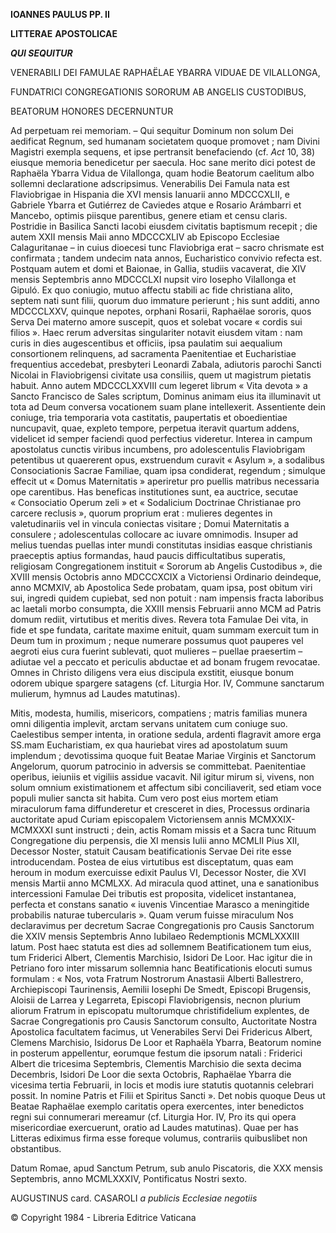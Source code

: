 **IOANNES PAULUS PP. II**

**LITTERAE** **APOSTOLICAE**

***QUI SEQUITUR***

VENERABILI DEI FAMULAE RAPHAËLAE YBARRA VIDUAE DE VILALLONGA,

FUNDATRICI CONGREGATIONIS SORORUM AB ANGELIS CUSTODIBUS,

BEATORUM HONORES DECERNUNTUR

Ad perpetuam rei memoriam. – Qui sequitur Dominum non solum Dei aedificat Regnum, sed humanam societatem quoque promovet ; nam Divini Magistri exempla sequens, et ipse pertransit benefaciendo (cf. *Act* 10, 38) eiusque memoria benedicetur per saecula. Hoc sane merito dici potest de Raphaëla Ybarra Vidua de Vilallonga, quam hodie Beatorum caelitum albo sollemni declaratione adscripsimus. Venerabilis Dei Famula nata est Flaviobrigae in Hispania die XVI mensis Ianuarii anno MDCCCXLII, e Gabriele Ybarra et Gutiérrez de Caviedes atque e Rosario Arámbarri et Mancebo, optimis piisque parentibus, genere etiam et censu claris. Postridie in Basilica Sancti Iacobi eiusdem civitatis baptismum recepit ; die autem XXII mensis Maii anno MDCCCXLIV ab Episcopo Ecclesiae Calaguritanae – in cuius dioecesi tunc Flaviobriga erat – sacro chrismate est confirmata ; tandem undecim nata annos, Eucharistico convivio refecta est. Postquam autem et domi et Baionae, in Gallia, studiis vacaverat, die XIV mensis Septembris anno MDCCCLXI nupsit viro Iosepho Vilallonga et Gipuló. Ex quo coniugio, mutuo affectu stabili ac fide christiana alito, septem nati sunt filii, quorum duo immature perierunt ; his sunt additi, anno MDCCCLXXV, quinque nepotes, orphani Rosarii, Raphaëlae sororis, quos Serva Dei materno amore suscepit, quos et solebat vocare « cordis sui filios ». Haec rerum adversitas singulariter notavit eiusdem vitam : nam curis in dies augescentibus et officiis, ipsa paulatim sui aequalium consortionem relinquens, ad sacramenta Paenitentiae et Eucharistiae frequentius accedebat, presbyteri Leonardi Zabala, adiutoris parochi Sancti Nicolai in Flaviobrigensi civitate usa consiliis, quem ut magistrum pietatis habuit. Anno autem MDCCCLXXVIII cum legeret librum « Vita devota » a Sancto Francisco de Sales scriptum, Dominus animam eius ita illuminavit ut tota ad Deum conversa vocationem suam plane intellexerit. Assentiente dein coniuge, tria temporaria vota castitatis, paupertatis et oboedientiae nuncupavit, quae, expleto tempore, perpetua iteravit quartum addens, videlicet id semper faciendi quod perfectius videretur. Interea in campum apostolatus cunctis viribus incumbens, pro adolescentulis Flaviobrigam petentibus ut quaererent opus, exstruendum curavit « Asylum », a sodalibus Consociationis Sacrae Familiae, quam ipsa condiderat, regendum ; simulque effecit ut « Domus Maternitatis » aperiretur pro puellis matribus necessaria ope carentibus. Has beneficas institutiones sunt, ea auctrice, secutae « Consociatio Operum zeli » et « Sodalicium Doctrinae Christianae pro carcere reclusis », quorum proprium erat : mulieres degentes in valetudinariis vel in vincula coniectas visitare ; Domui Maternitatis a consulere ; adolescentulas collocare ac iuvare omnimodis. Insuper ad melius tuendas puellas inter mundi constitutas insidias easque christianis praeceptis aptius formandas, haud paucis difficultatibus superatis, religiosam Congregationem instituit « Sororum ab Angelis Custodibus », die XVIII mensis Octobris anno MDCCCXCIX a Victoriensi Ordinario deindeque, anno MCMXIV, ab Apostolica Sede probatam, quam ipsa, post obitum viri sui, ingredi quidem cupiebat, sed non potuit : nam impensis fracta laboribus ac laetali morbo consumpta, die XXIII mensis Februarii anno MCM ad Patris domum rediit, virtutibus et meritis dives. Revera tota Famulae Dei vita, in fide et spe fundata, caritate maxime enituit, quam summam exercuit tum in Deum tum in proximum ; neque numerare possumus quot pauperes vel aegroti eius cura fuerint sublevati, quot mulieres – puellae praesertim – adiutae vel a peccato et periculis abductae et ad bonam frugem revocatae. Omnes in Christo diligens vera eius discipula exstitit, eiusque bonum odorem ubique spargere satagens (cf. Liturgia Hor. IV, Commune sanctarum mulierum, hymnus ad Laudes matutinas).

Mitis, modesta, humilis, misericors, compatiens ; matris familias munera omni diligentia implevit, arctam servans unitatem cum coniuge suo. Caelestibus semper intenta, in oratione sedula, ardenti flagravit amore erga SS.mam Eucharistiam, ex qua hauriebat vires ad apostolatum suum implendum ; devotissima quoque fuit Beatae Mariae Virginis et Sanctorum Angelorum, quorum patrocinio in adversis se committebat. Paenitentiae operibus, ieiuniis et vigiliis assidue vacavit. Nil igitur mirum si, vivens, non solum omnium existimationem et affectum sibi conciliaverit, sed etiam voce populi mulier sancta sit habita. Cum vero post eius mortem etiam miraculorum fama diffunderetur et cresceret in dies, Processus ordinaria auctoritate apud Curiam episcopalem Victoriensem annis MCMXXIX-MCMXXXI sunt instructi ; dein, actis Romam missis et a Sacra tunc Rituum Congregatione diu perpensis, die XI mensis Iulii anno MCMLII Pius XII, Decessor Noster, statuit Causam beatificationis Servae Dei rite esse introducendam. Postea de eius virtutibus est disceptatum, quas eam heroum in modum exercuisse edixit Paulus VI, Decessor Noster, die XVI mensis Martii anno MCMLXX. Ad miracula quod attinet, una e sanationibus intercessioni Famulae Dei tributis est proposita, videlicet instantanea, perfecta et constans sanatio « iuvenis Vincentiae Marasco a meningitide probabilis naturae tubercularis ». Quam verum fuisse miraculum Nos declaravimus per decretum Sacrae Congregationis pro Causis Sanctorum die XXIV mensis Septembris Anno Iubilaeo Redemptionis MCMLXXXIII latum. Post haec statuta est dies ad sollemnem Beatificationem tum eius, tum Friderici Albert, Clementis Marchisio, Isidori De Loor. Hac igitur die in Petriano foro inter missarum sollemnia hanc Beatificationis elocuti sumus formulam : « Nos, vota Fratrum Nostrorum Anastasii Alberti Ballestrero, Archiepiscopi Taurinensis, Aemilii Iosephi De Smedt, Episcopi Brugensis, Aloisii de Larrea y Legarreta, Episcopi Flaviobrigensis, necnon plurium aliorum Fratrum in episcopatu multorumque christifidelium explentes, de Sacrae Congregationis pro Causis Sanctorum consulto, Auctoritate Nostra Apostolica facultatem facimus, ut Venerabiles Servi Dei Fridericus Albert, Clemens Marchisio, Isidorus De Loor et Raphaëla Ybarra, Beatorum nomine in posterum appellentur, eorumque festum die ipsorum natali : Friderici Albert die tricesima Septembris, Clementis Marchisio die sexta decima Decembris, Isidori De Loor die sexta Octobris, Raphaëlae Ybarra die vicesima tertia Februarii, in locis et modis iure statutis quotannis celebrari possit. In nomine Patris et Filii et Spiritus Sancti ». Det nobis quoque Deus ut Beatae Raphaëlae exemplo caritatis opera exercentes, inter benedictos regni sui connumerari mereamur (cf. Liturgia Hor. IV, Pro its qui opera misericordiae exercuerunt, oratio ad Laudes matutinas). Quae per has Litteras ediximus firma esse foreque volumus, contrariis quibuslibet non obstantibus.

Datum Romae, apud Sanctum Petrum, sub anulo Piscatoris, die XXX mensis Septembris, anno MCMLXXXIV, Pontificatus Nostri sexto.

AUGUSTINUS card. CASAROLI *a publicis Ecclesiae negotiis*

© Copyright 1984 - Libreria Editrice Vaticana